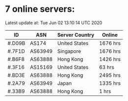 # 7 online servers:

Latest update at: Tue Jun 02 13:10:14 UTC 2020

| ID | ASN | Server Country | Online |
| -- | --- | -------------- | ------ |
| #.D09B | AS174 | United States | 1676 hrs |
| #.7F1D | AS63949 | Singapore | 1676 hrs |
| #.B6F8 | AS63888 | Hong Kong | 1426 hrs |
| #.3F16 | AS15169 | United States | 63 hrs |
| #.BD3E | AS63888 | Hong Kong | 2495 hrs |
| #.2A79 | AS63949 | Japan | 1335 hrs |
| #.33B9 | AS63888 | Hong Kong | 1 hrs |

